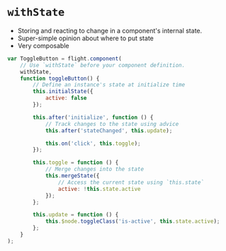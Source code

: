 # `withState`

- Storing and reacting to change in a component's internal state.
- Super-simple opinion about where to put state
- Very composable

```js
var ToggleButton = flight.component(
    // Use `withState` before your component definition.
    withState,
    function toggleButton() {
        // Define an instance's state at initialize time
        this.initialState({
            active: false
        });

        this.after('initialize', function () {
            // Track changes to the state using advice
            this.after('stateChanged', this.update);

            this.on('click', this.toggle);
        });

        this.toggle = function () {
            // Merge changes into the state
            this.mergeState({
                // Access the current state using `this.state`
                active: !this.state.active
            });
        };

        this.update = function () {
            this.$node.toggleClass('is-active', this.state.active);
        };
    }
);
```
